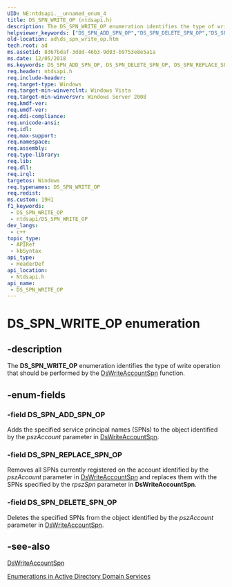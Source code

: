 ```yaml
---
UID: NE:ntdsapi.__unnamed_enum_4
title: DS_SPN_WRITE_OP (ntdsapi.h)
description: The DS_SPN_WRITE_OP enumeration identifies the type of write operation that should be performed by the DsWriteAccountSpn function.
helpviewer_keywords: ["DS_SPN_ADD_SPN_OP","DS_SPN_DELETE_SPN_OP","DS_SPN_REPLACE_SPN_OP","DS_SPN_WRITE_OP","DS_SPN_WRITE_OP enumeration [Active Directory]","_glines_ds_spn_write_op","ad.ds__spn__write__op","ad.ds_spn_write_op","ntdsapi/DS_SPN_ADD_SPN_OP","ntdsapi/DS_SPN_DELETE_SPN_OP","ntdsapi/DS_SPN_REPLACE_SPN_OP","ntdsapi/DS_SPN_WRITE_OP"]
old-location: ad\ds_spn_write_op.htm
tech.root: ad
ms.assetid: 8367bdaf-3d8d-46b3-9d03-b9753e8e5a1a
ms.date: 12/05/2018
ms.keywords: DS_SPN_ADD_SPN_OP, DS_SPN_DELETE_SPN_OP, DS_SPN_REPLACE_SPN_OP, DS_SPN_WRITE_OP, DS_SPN_WRITE_OP enumeration [Active Directory], _glines_ds_spn_write_op, ad.ds__spn__write__op, ad.ds_spn_write_op, ntdsapi/DS_SPN_ADD_SPN_OP, ntdsapi/DS_SPN_DELETE_SPN_OP, ntdsapi/DS_SPN_REPLACE_SPN_OP, ntdsapi/DS_SPN_WRITE_OP
req.header: ntdsapi.h
req.include-header: 
req.target-type: Windows
req.target-min-winverclnt: Windows Vista
req.target-min-winversvr: Windows Server 2008
req.kmdf-ver: 
req.umdf-ver: 
req.ddi-compliance: 
req.unicode-ansi: 
req.idl: 
req.max-support: 
req.namespace: 
req.assembly: 
req.type-library: 
req.lib: 
req.dll: 
req.irql: 
targetos: Windows
req.typenames: DS_SPN_WRITE_OP
req.redist: 
ms.custom: 19H1
f1_keywords:
 - DS_SPN_WRITE_OP
 - ntdsapi/DS_SPN_WRITE_OP
dev_langs:
 - c++
topic_type:
 - APIRef
 - kbSyntax
api_type:
 - HeaderDef
api_location:
 - Ntdsapi.h
api_name:
 - DS_SPN_WRITE_OP
---
```


# DS_SPN_WRITE_OP enumeration


## -description

The <b>DS_SPN_WRITE_OP</b> enumeration identifies the type of write operation that should be performed by the <a href="https://docs.microsoft.com/windows/desktop/api/ntdsapi/nf-ntdsapi-dswriteaccountspna">DsWriteAccountSpn</a> function.

## -enum-fields

### -field DS_SPN_ADD_SPN_OP

Adds the specified service principal names (SPNs) to the object identified by the <i>pszAccount</i> parameter in <a href="https://docs.microsoft.com/windows/desktop/api/ntdsapi/nf-ntdsapi-dswriteaccountspna">DsWriteAccountSpn</a>.

### -field DS_SPN_REPLACE_SPN_OP

Removes all SPNs currently registered on the account identified by the <i>pszAccount</i> parameter in <a href="https://docs.microsoft.com/windows/desktop/api/ntdsapi/nf-ntdsapi-dswriteaccountspna">DsWriteAccountSpn</a> and replaces them with the SPNs specified  by the <i>rpszSpn</i> parameter in <b>DsWriteAccountSpn</b>.

### -field DS_SPN_DELETE_SPN_OP

Deletes the specified SPNs from the object identified by the <i>pszAccount</i> parameter in <a href="https://docs.microsoft.com/windows/desktop/api/ntdsapi/nf-ntdsapi-dswriteaccountspna">DsWriteAccountSpn</a>.

## -see-also

<a href="https://docs.microsoft.com/windows/desktop/api/ntdsapi/nf-ntdsapi-dswriteaccountspna">DsWriteAccountSpn</a>



<a href="https://docs.microsoft.com/windows/desktop/AD/enumerations-in-active-directory-domain-services">Enumerations in Active Directory Domain Services</a>

